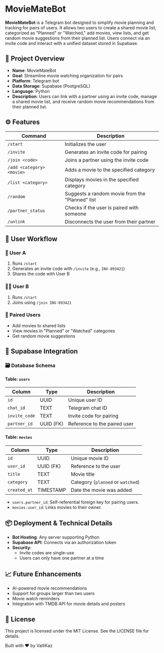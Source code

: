 # MovieMateBot

**MovieMateBot** is a Telegram bot designed to simplify movie planning and tracking for pairs of users. It allows two users to create a shared movie list, categorized as "Planned" or "Watched," add movies, view lists, and get random movie suggestions from their planned list. Users connect via an invite code and interact with a unified dataset stored in Supabase.

## 📘 Project Overview

- **Name**: MovieMateBot
- **Goal**: Streamline movie watching organization for pairs
- **Platform**: Telegram bot
- **Data Storage**: Supabase (PostgreSQL)
- **Language**: Python
- **Description**: Users can link with a partner using an invite code, manage a shared movie list, and receive random movie recommendations from their planned list.

## ⚙️ Features

| Command                          | Description                                      |
|----------------------------------|--------------------------------------------------|
| `/start`                         | Initializes the user                             |
| `/invite`                        | Generates an invite code for pairing             |
| `/join <code>`                   | Joins a partner using the invite code            |
| `/add <category> <movie>`        | Adds a movie to the specified category           |
| `/list <category>`               | Displays movies in the specified category        |
| `/random`                        | Suggests a random movie from the "Planned" list  |
| `/partner_status`                | Checks if the user is paired with someone        |
| `/unlink`                        | Disconnects the user from their partner          |

## 👣 User Workflow

### 🧍 User A
1. Runs `/start`
2. Generates an invite code with `/invite` (e.g., `INV-893421`)
3. Shares the code with User B

### 🧍‍♂️ User B
1. Runs `/start`
2. Joins using `/join INV-893421`

### 🎉 Paired Users
- Add movies to shared lists
- View movies in "Planned" or "Watched" categories
- Get random movie suggestions

## 💾 Supabase Integration

### 🗃️ Database Schema

#### Table: `users`
| Column          | Type        | Description                          |
|-----------------|-------------|--------------------------------------|
| `id`            | UUID        | Unique user ID                       |
| `chat_id`       | TEXT        | Telegram chat ID                     |
| `invite_code`   | TEXT        | Invite code for pairing              |
| `partner_id`     | UUID (FK)   | Reference to the paired user         |

#### Table: `movies`
| Column        | Type            | Description                          |
|---------------|-----------------|--------------------------------------|
| `id`          | UUID            | Unique movie ID                      |
| `user_id`     | UUID (FK)       | Reference to the user                |
| `title`       | TEXT            | Movie title                          |
| `category`    | TEXT            | Category (`planned` or `watched`)    |
| `created_at`  | TIMESTAMP       | Date the movie was added             |

- `users.partner_id`: Self-referential foreign key for pairing users.
- `movies.user_id`: Links movies to their owner.

## 📦 Deployment & Technical Details

- **Bot Hosting**: Any server supporting Python
- **Supabase API**: Connects via an authorization token
- **Security**:
  - Invite codes are single-use
  - Users can only have one partner at a time

## 📈 Future Enhancements

- AI-powered movie recommendations
- Support for groups larger than two users
- Movie watch reminders
- Integration with TMDB API for movie details and posters

## 📜 License

This project is licensed under the MIT License. See the LICENSE file for details.

Built with ❤️ by ValliKaz